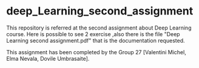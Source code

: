 # deep_Learning_second_assignment

This repository is referred at the second assignment about Deep Learning course. Here is possible to see 2 exercise ,also there is the file "Deep Learning second assignment.pdf" that is the documentation requested.

This assignment has been completed by the Group 27 [Valentini Michel, Elma Nevala, Dovile Umbrasaite].


